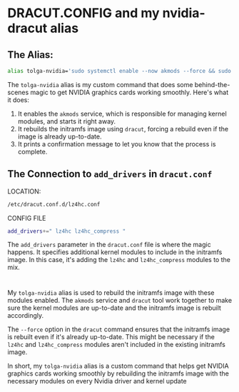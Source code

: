 # DRACUT.CONFIG and my nvidia-dracut alias


## The Alias:
```bash
alias tolga-nvidia='sudo systemctl enable --now akmods --force && sudo dracut --force && echo && echo "Force akmods and Dracut on NVIDIA done" && echo'
```

The `tolga-nvidia` alias is my custom command that does some behind-the-scenes magic to get NVIDIA graphics cards working smoothly. Here's what it does:

1. It enables the `akmods` service, which is responsible for managing kernel modules, and starts it right away.
2. It rebuilds the initramfs image using `dracut`, forcing a rebuild even if the image is already up-to-date.
3. It prints a confirmation message to let you know that the process is complete.

## The Connection to `add_drivers` in `dracut.conf`
LOCATION:
```bash
/etc/dracut.conf.d/lz4hc.conf
```

CONFIG FILE
```bash
add_drivers+=" lz4hc lz4hc_compress "
```
The `add_drivers` parameter in the `dracut.conf` file is where the magic happens. It specifies additional kernel modules to include in the initramfs image. In this case, it's adding the `lz4hc` and `lz4hc_compress` modules to the mix.

#

My `tolga-nvidia` alias is used to rebuild the initramfs image with these modules enabled. The `akmods` service and `dracut` tool work together to make sure the kernel modules are up-to-date and the initramfs image is rebuilt accordingly.

The `--force` option in the `dracut` command ensures that the initramfs image is rebuilt even if it's already up-to-date. This might be necessary if the `lz4hc` and `lz4hc_compress` modules aren't included in the existing initramfs image.

In short, my `tolga-nvidia` alias is a custom command that helps get NVIDIA graphics cards working smoothly by rebuilding the initramfs image with the necessary modules on every Nvidia driver and kernel update
